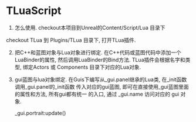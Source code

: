 # TLuaScript
1. 怎么使用.
checkout本项目到Unreal的Content/Script/Lua 目录下

checkout TLua 到 Plugins/TLua 目录下,
打开TLua插件.

2. 把C++和蓝图对象与Lua对象进行绑定.
	在C++代码或蓝图代码中添加一个LuaBinder的属性, 然后调用LuaBinder的Bind方法.
	TLua插件会根据名字和类型, 绑定Actors 或 Components 目录下对应的Lua对象.

3. gui蓝图与lua对象绑定.
	在Guis下编写从_gui.panel继承的Lua类, 在_init函数调用_gui.panel的_init函数
	传入对应的gui蓝图, 即可在直接使用_gui蓝图里面的属性和方法, 所有gui都有统一
	的入口, 通过 _gui.name 访问对应的 gui 对象.

	_gui.portrait:update()

